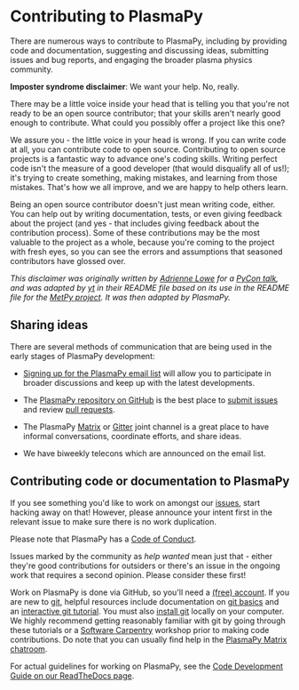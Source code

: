 # Contributing to PlasmaPy

There are numerous ways to contribute to PlasmaPy, including by
providing code and documentation, suggesting and discussing ideas,
submitting issues and bug reports, and engaging the broader plasma
physics community.

**Imposter syndrome disclaimer**: We want your help. No, really.

There may be a little voice inside your head that is telling you that you're not
ready to be an open source contributor; that your skills aren't nearly good
enough to contribute. What could you possibly offer a project like this one?

We assure you - the little voice in your head is wrong. If you can write code at
all, you can contribute code to open source. Contributing to open source
projects is a fantastic way to advance one's coding skills. Writing perfect code
isn't the measure of a good developer (that would disqualify all of us!); it's
trying to create something, making mistakes, and learning from those
mistakes. That's how we all improve, and we are happy to help others learn.

Being an open source contributor doesn't just mean writing code, either. You can
help out by writing documentation, tests, or even giving feedback about the
project (and yes - that includes giving feedback about the contribution
process). Some of these contributions may be the most valuable to the project as
a whole, because you're coming to the project with fresh eyes, so you can see
the errors and assumptions that seasoned contributors have glossed over.

*This disclaimer was originally written by
[Adrienne Lowe](https://github.com/adriennefriend) for a
[PyCon talk](https://www.youtube.com/watch?v=6Uj746j9Heo), and was adapted by
[yt](https://github.com/yt-project/yt) in their README file based on its use
in the README file for the [MetPy project](https://github.com/Unidata/MetPy).
It was then adapted by PlasmaPy.*

## Sharing ideas

There are several methods of communication that are being used in the
early stages of PlasmaPy development:

* [Signing up for the PlasmaPy email
  list](https://groups.google.com/forum/#!forum/plasmapy) will allow
  you to participate in broader discussions and keep up with the
  latest developments.

* The [PlasmaPy repository on
  GitHub](https://github.com/PlasmaPy/plasmapy) is the best place to
  [submit issues](https://github.com/PlasmaPy/plasmapy/issues) and
  review [pull requests](https://github.com/PlasmaPy/plasmapy/pulls).

* The PlasmaPy [Matrix](https://riot.im/app/#/room/#plasmapy:matrix.org) or
  [Gitter](https://gitter.im/PlasmaPy/Lobby) joint channel
  is a great place to have informal conversations, coordinate efforts,
  and share ideas.
* We have biweekly telecons which are announced on the email list.

## Contributing code or documentation to PlasmaPy

If you see something you'd like to work on amongst our
[issues](https://github.com/PlasmaPy/PlasmaPy/issues), start hacking away on
 that! However, please announce your intent first in the relevant issue to
 make sure there is no work duplication.

Please note that PlasmaPy has a [Code of Conduct](vision_statement.md#plasmapy-community-code-of-conduct).

Issues marked by the community as *help wanted* mean just that - either they're
good contributions for outsiders or there's an issue in the ongoing work that
requires a second opinion. Please consider these first!

Work on PlasmaPy is done via GitHub, so you'll need a
[(free) account](https://github.com/join?source=header-home).
If you are new to [git](https://git-scm.com/), helpful resources include
documentation on [git
basics](https://git-scm.com/book/en/v2/Getting-Started-Git-Basics) and
an [interactive git
tutorial](https://try.github.io/levels/1/challenges/1).  You must also
[install
git](https://git-scm.com/book/en/v2/Getting-Started-Installing-Git)
locally on your computer.  We highly recommend getting reasonably familiar with
git by going through these tutorials or a [Software
Carpentry](https://software-carpentry.org/) workshop prior to making
code contributions. Do note that you can usually find help in the
[PlasmaPy Matrix chatroom](https://riot.im/app/#/room/#plasmapy:matrix.org).

For actual guidelines for working on PlasmaPy, see the
[Code Development Guide on our ReadTheDocs page](https://plasmapy.readthedocs.io/en/latest/development/code_guide.html).
